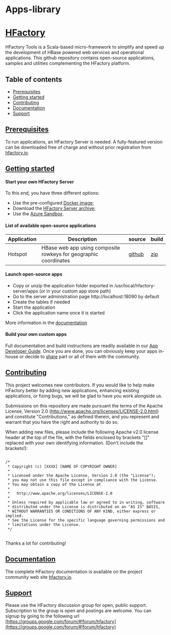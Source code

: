 Apps-library
============
# [HFactory](http://hfactory.io)

HFactory Tools is a Scala-based micro-framework to simplify and speed up the development of HBase powered web services and operational applications. This github repository contains open-source applications, samples and utilities complementing the HFactory platform.

## Table of contents

- <a href="#prerequisites">Prerequisites</a>
- <a href="#getting-started">Getting started</a>
- <a href="#contributing">Contributing</a>
- <a href="#documentation">Documentation</a>
- <a href="#support">Support</a>

## <a href="#prerequisites" id="prerequisites">Prerequisites</a>

To run applications, an HFactory Server is needed. A fully-featured version can be downloaded free of charge and without prior registration from [hfactory.io](http://hfactory.io/getting-started/).

## <a href="#getting-started" id="getting-started">Getting started</a>

#### Start your own HFactory Server

To this end, you have three different options:
- Use the pre-configured [Docker image](http://hfactory.io/getting-started/docker-start/);
- Download the [HFactory Server archive](http://hfactory.io/getting-started/server-start/);
- Use the [Azure Sandbox](https://azure.microsoft.com/en-us/marketplace/partners/ubeeko/hfactory-tools-sandbox/).

#### List of available open-source applications

| Application | Description                                                      | source                                        | build                                        |
| ----------- | ---------------------------------------------------------------- | --------------------------------------------- | -------------------------------------------- |
| Hotspot     | HBase web app using composite rowkeys for geographic coordinates | [github](https://github.com/hfactory/Hotspot) | [zip](http://hfactory.io/assets/Hotspot-1.2.1.zip) |

#### Launch open-source apps

- Copy or unzip the application folder exported in /usr/local/hfactory-server/apps (or in your custom app store path)
- Go to the server administration page http://localhost:18090 by default
- Create the tables if needed
- Start the application
- Click the application name once it is started

More information in the [documentation](#documentation)

#### Build your own custom apps

Full documentation and build instructions are readily available in our [App Developer Guide](http://hfactory.io/documentation/app-developer-guide/). Once you are done, you can obviously keep your apps in-house or decide to <a href="#contributing">share</a> part or all of them with the community.

## <a href="#contributing" id="contributing">Contributing</a>

This project welcomes new contributors. If you would like to help make HFactory better by adding new applications, enhancing existing applications, or fixing bugs, we will be glad to have you work alongside us.

Submissions on this repository are made pursuant the terms of the Apache License, Version 2.0 (http://www.apache.org/licenses/LICENSE-2.0.html) and constitute "Contributions," as defined therein, and you represent and warrant that you have the right and authority to do so.

When adding new files, please include the following Apache v2.0 license header at the top of the file, with the fields enclosed by brackets "[]" replaced with your own identifying information. (Don't include the brackets!):
<pre><code>
/*
 * Copyright (c) [XXXX] [NAME OF COPYRIGHT OWNER]
 *
 * Licensed under the Apache License, Version 2.0 (the "License");
 * you may not use this file except in compliance with the License.
 * You may obtain a copy of the License at
 *
 *   http://www.apache.org/licenses/LICENSE-2.0
 *
 * Unless required by applicable law or agreed to in writing, software
 * distributed under the License is distributed on an "AS IS" BASIS,
 * WITHOUT WARRANTIES OR CONDITIONS OF ANY KIND, either express or implied.
 * See the License for the specific language governing permissions and
 * limitations under the License.
 */
 </code></pre>
 Thanks a lot for contributing!

## <a href="#documentation" id="documentation">Documentation</a>

 The complete HFactory documentation is available on the project community web site [hfactory.io](http://hfactory.io).

## <a href="#support" id="support">Support</a>

Please use the HFactory discussion group for open, public support. Subscription to the group is open and postings are welcome. You can signup by going to the following url [https://groups.google.com/forum/#!forum/hfactory](https://groups.google.com/forum/#!forum/hfactory)
